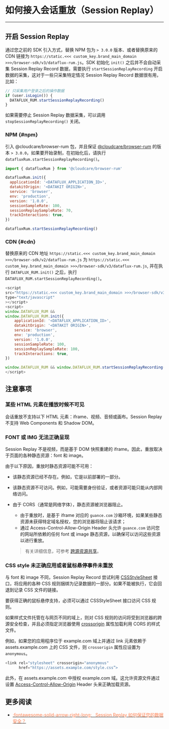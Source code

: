 # 如何接入会话重放（Session Replay）

---

## 开启 Session Replay

通过您之前的 SDK 引入方式，替换 NPM 包为 `> 3.0.0` 版本、或者替换原来的 CDN 链接为 `https://static.<<< custom_key.brand_main_domain >>>/browser-sdk/v3/dataflux-rum.js`。SDK 初始化 `init()` 之后并不会自动采集 Session Replay Record 数据，需要执行 `startSessionReplayRecording` 开启数据的采集，这对于一些只采集特定情况 Session Replay Record 数据很有用，比如：

```js
// 只采集用户登录之后的操作数据
if (user.isLogin()) {
  DATAFLUX_RUM.startSessionReplayRecording()
}
```

如果需要停止 Session Replay 数据采集，可以调用 `stopSessionReplayRecording()` 关闭。

### NPM {#npm}

引入 @cloudcare/browser-rum 包，并且保证 [@cloudcare/browser-rum](https://www.npmjs.com/package/@cloudcare/browser-rum) 的版本 `> 3.0.0`，如果要开始录制，在初始化后，请执行 `datafluxRum.startSessionReplayRecording()`。

```js
import { datafluxRum } from '@cloudcare/browser-rum'

datafluxRum.init({
  applicationId: '<DATAFLUX_APPLICATION_ID>',
  datakitOrigin: '<DATAKIT ORIGIN>',
  service: 'browser',
  env: 'production',
  version: '1.0.0',
  sessionSampleRate: 100,
  sessionReplaySampleRate: 70,
  trackInteractions: true,
})

datafluxRum.startSessionReplayRecording()
```

### CDN {#cdn}

替换原来的 CDN 地址 `https://static.<<< custom_key.brand_main_domain >>>/browser-sdk/v2/dataflux-rum.js` 为 `https://static.<<< custom_key.brand_main_domain >>>/browser-sdk/v3/dataflux-rum.js`, 并在执行 `DATAFLUX_RUM.init()` 之后，执行 `DATAFLUX_RUM.startSessionReplayRecording()`。

```js
<script
src="https://static.<<< custom_key.brand_main_domain >>>/browser-sdk/v3/dataflux-rum.js"
type="text/javascript"
></script>
<script>
window.DATAFLUX_RUM &&
window.DATAFLUX_RUM.init({
    applicationId: '<DATAFLUX_APPLICATION_ID>',
    datakitOrigin: '<DATAKIT ORIGIN>',
    service: 'browser',
    env: 'production',
    version: '1.0.0',
    sessionSampleRate: 100,
    sessionReplaySampleRate: 100,
    trackInteractions: true,
})

window.DATAFLUX_RUM && window.DATAFLUX_RUM.startSessionReplayRecording()
</script>
```

## 注意事项

### 某些 HTML 元素在播放时候不可见

会话重放不支持以下 HTML 元素：iframe、视频、音频或画布。Session Replay 不支持 Web Components 和 Shadow DOM。

### FONT 或 IMG 无法正确呈现

Session Replay 不是视频，而是基于 DOM 快照重建的 iframe。因此，重放取决于页面的各种静态资源：font 和 image。

由于以下原因，重放时静态资源可能不可用：

- 该静态资源已经不存在。例如，它是以前部署的一部分。
- 该静态资源不可访问。例如，可能需要身份验证，或者资源可能只能从内部网络访问。
- 由于 CORS（通常是网络字体），静态资源被浏览器阻止。

  - 由于重放时，是基于 iframe 对应的 `guance.com` 沙箱环境，如果某些静态资源未获得特定域名授权，您的浏览器将阻止该请求；
  - 通过 Access-Control-Allow-Origin Header 头允许 `guance.com` 访问您的网站所依赖的任何 font 或 image 静态资源，以确保可以访问这些资源以进行重放。

  > 有关详细信息，可参考 [跨源资源共享](https://developer.mozilla.org/en-US/docs/Web)。

### CSS style 未正确应用或者鼠标悬停事件未重放

与 font 和 image 不同，Session Replay Record 尝试利用 [CSSStyleSheet](https://developer.mozilla.org/en-US/docs/Web/API/CSSStyleSheet) 接口，将应用的各种 CSS 规则捆绑为记录数据的一部分。如果不能被执行，它会回退到记录 CSS 文件的链接。

要获得正确的鼠标悬停支持，必须可以通过 CSSStyleSheet 接口访问 CSS 规则。

如果样式文件托管在与网页不同的域上，则对 CSS 规则的访问将受到浏览器的跨源安全检查，并且必须指定浏览器使用 [crossorigin](https://developer.mozilla.org/en-US/docs/Web/HTML/Attributes/crossorigin) 属性加载利用 CORS 的样式文件。

例如，如果您的应用程序位于 example.com 域上并通过 link 元素依赖于 assets.example.com 上的 CSS 文件，则 `crossorigin` 属性应设置为 `anonymous`。

```js
<link rel="stylesheet" crossorigin="anonymous"
      href="https://assets.example.com/style.css”>
```

此外，在 assets.example.com 中授权 example.com 域。这允许资源文件通过设置 [Access-Control-Allow-Origin](https://developer.mozilla.org/en-US/docs/Web/HTTP/Headers/Access-Control-Allow-Origin) Header 头来正确加载资源。

## 更多阅读

<div class="grid cards" markdown>

- [<font color="coral"> :fontawesome-solid-arrow-right-long: &nbsp; Session Replay 如何保证您的数据安全？</font>](../../../security/index.md#session-replay)

</div>
